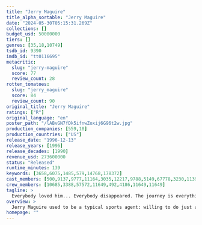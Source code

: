 ```yaml
---
title: "Jerry Maguire"
title_alpha_sortable: "Jerry Maguire"
date: "2024-05-30T05:15:31.269Z"
collections: []
budget_usd: 50000000
tiers: []
genres: [35,18,10749]
tsdb_id: 9390
imdb_id: "tt0116695"
metacritic:
  slug: "jerry-maguire"
  score: 77
  review_count: 28
rotten_tomatoes:
  slug: "jerry_maguire"
  score: 84
  review_count: 90
original_title: "Jerry Maguire"
ratings: ["R"]
original_language: "en"
poster_path: "/lABvGN7fDk5ifnwZoxij6G96t2w.jpg"
production_companies: [559,18]
production_countries: ["US"]
release_date: "1996-12-13"
release_years: [1996]
release_decades: [1990]
revenue_usd: 273600000
status: "Released"
runtime_minutes: 139
keywords: [3658,6075,1485,579,14768,178372]
cast_members: [500,9137,9777,11164,3035,12217,9788,5149,67778,3230,113919,10825,18271,3272,7036,1276777,8346,140,29930,6108,80278,2222]
crew_members: [10685,3388,57572,11649,492,4186,11649,11649]
tagline: >
  Everybody loved him... Everybody disappeared. The journey is everything.
overview: >
  Jerry Maguire used to be a typical sports agent: willing to do just about anything he could to get the biggest possible contracts for his clients, plus a nice commission for himself. Then, one day, he suddenly has second thoughts about what he's really doing. When he voices these doubts, he ends up losing his job and all of his clients, save Rod Tidwell, an egomaniacal football player.
homepage: ""
---
```

